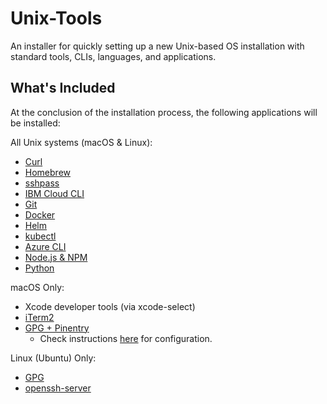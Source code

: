 # Unix-Tools
An installer for quickly setting up a new Unix-based OS installation with standard tools, CLIs, languages, and applications.

## What's Included

At the conclusion of the installation process, the following applications will be installed:

All Unix systems (macOS & Linux):
- [Curl](https://develop.zendesk.com/hc/en-us/articles/360001068567-Installing-and-using-cURL)
- [Homebrew](https://brew.sh/)
- [sshpass](https://gist.github.com/DanBurkhardt/ec0e61431b985248f5b2f225b2a56b83)
- [IBM Cloud CLI](https://cloud.ibm.com/docs/cli?topic=cli-getting-started)
- [Git](https://github.com/git-guides/install-git)
- [Docker](https://docs.docker.com/get-docker/)
- [Helm](https://helm.sh/docs/intro/install/)
- [kubectl](https://kubernetes.io/docs/tasks/tools/install-kubectl/)
- [Azure CLI](https://docs.microsoft.com/en-us/cli/azure/install-azure-cli-apt?view=azure-cli-latest)
- [Node.js & NPM](https://nodejs.org/en/)
- [Python](https://python.org)


macOS Only:
- Xcode developer tools (via xcode-select)
- [iTerm2](https://iterm2.com)
- [GPG + Pinentry](https://gnupg.org)
  - Check instructions [here](https://gist.github.com/troyfontaine/18c9146295168ee9ca2b30c00bd1b41e) for configuration.


Linux (Ubuntu) Only:
- [GPG](https://gnupg.org)
- [openssh-server](https://ubuntu.com/server/docs/service-openssh)